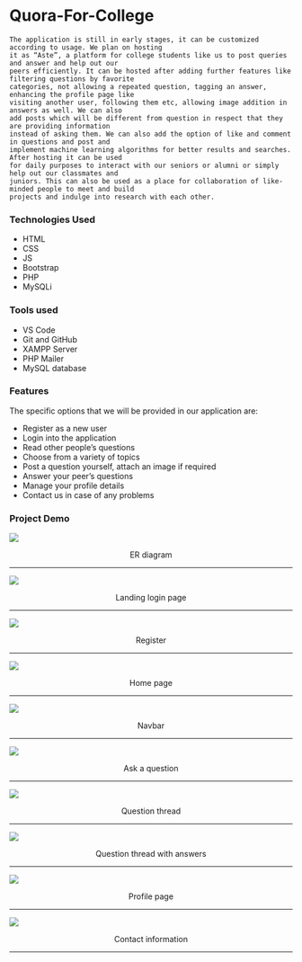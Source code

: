 # Quora-For-College

    The application is still in early stages, it can be customized according to usage. We plan on hosting 
    it as “Aste”, a platform for college students like us to post queries and answer and help out our 
    peers efficiently. It can be hosted after adding further features like filtering questions by favorite 
    categories, not allowing a repeated question, tagging an answer, enhancing the profile page like 
    visiting another user, following them etc, allowing image addition in answers as well. We can also 
    add posts which will be different from question in respect that they are providing information 
    instead of asking them. We can also add the option of like and comment in questions and post and 
    implement machine learning algorithms for better results and searches. After hosting it can be used 
    for daily purposes to interact with our seniors or alumni or simply help out our classmates and 
    juniors. This can also be used as a place for collaboration of like-minded people to meet and build 
    projects and indulge into research with each other.

### Technologies Used

- HTML
- CSS
- JS
- Bootstrap
- PHP
- MySQLi

### Tools used

- VS Code
- Git and GitHub
- XAMPP Server
- PHP Mailer
- MySQL database

### Features

The specific options that we will be provided in our application are: 
- Register as a new user
- Login into the application
- Read other people’s questions
- Choose from a variety of topics
- Post a question yourself, attach an image if required
- Answer your peer’s questions
- Manage your profile details
- Contact us in case of any problems

### Project Demo

  
<img  src="Demo Images/ER Diagram.png">  
<p align="center" > ER diagram </p>
 <hr>
 
<img src="Demo Images/LOGIN PAGE.jpg">
<p align="center" >Landing login page </p>
 <hr>

<img  src="Demo Images/SIGNUP PAGE.jpg">
<p align="center" >Register</p>
<hr>
  
<img  src="Demo Images/INDEX PAGE.jpg"> 
<p align="center" >Home page</p>
<hr>

<img  src="Demo Images/INDEX PAGE.jpg">
<p align="center" >Navbar</p>
 <hr>

<img  src="Demo Images/ANSWRING A QUESTION.jpg"> 
<p align="center" >Ask a question</p>
 <hr>

<img  src="Demo Images/SELECTING CATEGORIES FOR THE QUESTION YOU JUST ASKED.jpg">
<p align="center" >Question thread</p>
<hr>

<img  src="Demo Images/ANSWRING A QUESTION.jpg">
<p align="center" >Question thread with answers</p>
<hr>

<img  src="Demo Images/PROFILE PAGE.jpg">
<p align="center" >Profile page</p>
<hr>

<img src="Demo Images/CONTACT PAGE.jpg">
<p align="center" >Contact information</p>
<hr>


